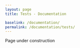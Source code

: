 ```yaml
---
layout: page
title: Tests - Documentation

baselink: /documentation/
permalink: /documentation/tests/
---
```


Page under construction
